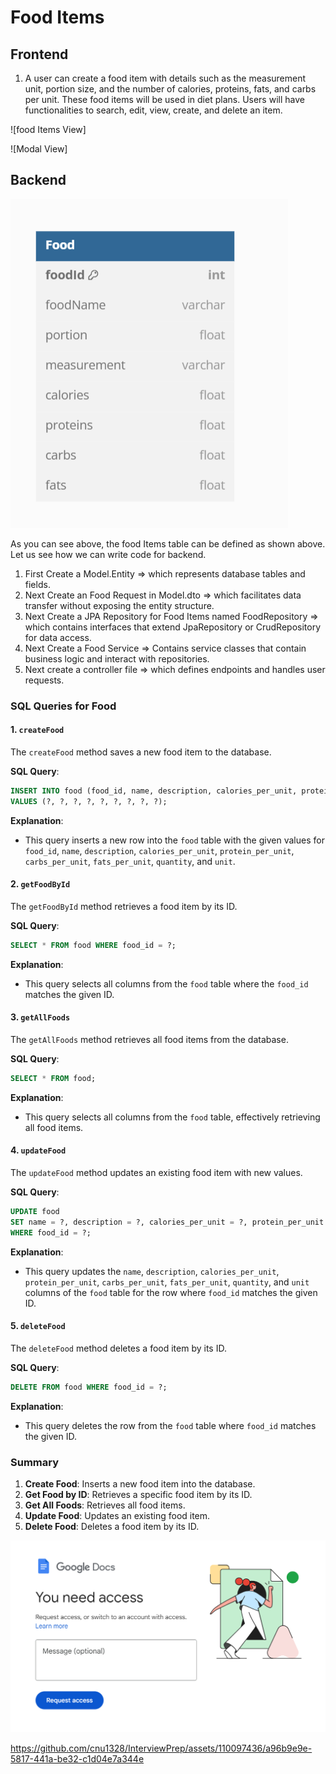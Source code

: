 # Food Items

## Frontend

1. A user can create a food item with details such as the measurement unit, portion size, and the number of calories, proteins, fats, and carbs per unit. These food items will be used in diet plans. Users will have functionalities to search, edit, view, create, and delete an item.

![food Items View]

![Modal View]

## Backend

![Food Items](../assets//foodItems.png)

As you can see above, the food Items table can be defined as shown above. Let us see how we can write code for backend.

1. First Create a Model.Entity => which represents database tables and fields.
2. Next Create an Food Request in Model.dto => which facilitates data transfer without exposing the entity structure.
3. Next Create a JPA Repository for Food Items named FoodRepository => which contains interfaces that extend JpaRepository or CrudRepository for data access.
4. Next Create a Food Service => Contains service classes that contain business logic and interact with repositories.
5. Next create a controller file => which defines endpoints and handles user requests.

### SQL Queries for Food

#### 1. `createFood`

The `createFood` method saves a new food item to the database.

**SQL Query**:

```sql
INSERT INTO food (food_id, name, description, calories_per_unit, protein_per_unit, carbs_per_unit, fats_per_unit, quantity, unit)
VALUES (?, ?, ?, ?, ?, ?, ?, ?, ?);
```

**Explanation**:

- This query inserts a new row into the `food` table with the given values for `food_id`, `name`, `description`, `calories_per_unit`, `protein_per_unit`, `carbs_per_unit`, `fats_per_unit`, `quantity`, and `unit`.

#### 2. `getFoodById`

The `getFoodById` method retrieves a food item by its ID.

**SQL Query**:

```sql
SELECT * FROM food WHERE food_id = ?;
```

**Explanation**:

- This query selects all columns from the `food` table where the `food_id` matches the given ID.

#### 3. `getAllFoods`

The `getAllFoods` method retrieves all food items from the database.

**SQL Query**:

```sql
SELECT * FROM food;
```

**Explanation**:

- This query selects all columns from the `food` table, effectively retrieving all food items.

#### 4. `updateFood`

The `updateFood` method updates an existing food item with new values.

**SQL Query**:

```sql
UPDATE food
SET name = ?, description = ?, calories_per_unit = ?, protein_per_unit = ?, carbs_per_unit = ?, fats_per_unit = ?, quantity = ?, unit = ?
WHERE food_id = ?;
```

**Explanation**:

- This query updates the `name`, `description`, `calories_per_unit`, `protein_per_unit`, `carbs_per_unit`, `fats_per_unit`, `quantity`, and `unit` columns of the `food` table for the row where `food_id` matches the given ID.

#### 5. `deleteFood`

The `deleteFood` method deletes a food item by its ID.

**SQL Query**:

```sql
DELETE FROM food WHERE food_id = ?;
```

**Explanation**:

- This query deletes the row from the `food` table where `food_id` matches the given ID.

### Summary

1. **Create Food**: Inserts a new food item into the database.
2. **Get Food by ID**: Retrieves a specific food item by its ID.
3. **Get All Foods**: Retrieves all food items.
4. **Update Food**: Updates an existing food item.
5. **Delete Food**: Deletes a food item by its ID.

[![Watch the video](../assets/access.png)](../assets/videoplayback.mp4)

https://github.com/cnu1328/InterviewPrep/assets/110097436/a96b9e9e-5817-441a-be32-c1d04e7a344e
